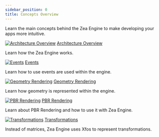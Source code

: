 ```yaml
---
sidebar_position: 0
title: Concepts Overview
---
```


Learn the main concepts behind the Zea Engine to make developing your apps more intuitive.

<section class="cards">

<div class="card" markdown="1">

[![Architecture Overview](/img/card-icons/scene-tree.png ':class=cardImg')](arch-overview.md)
[Architecture Overview](arch-overview.md ':class=cardTitle')

  <p class="cardText"> Learn how the Zea Engine works.</p>
 </div>

<div class="card" markdown="1">

[![Events](/img/card-icons/event-propagation.png ':class=cardImg')](events.md)
[Events](events.md ':class=cardTitle')

  <p class="cardText"> Learn how to use events are used within the engine. </p>
 </div>

<div class="card" markdown="1">

[![Geometry Rendering](/img/card-icons/geo-types2.png ':class=cardImg')](geometry-rendering.md)
[Geometry Rendering](geometry-rendering.md ':class=cardTitle')

  <p class="cardText">Learn how geometry is represented within the engine.</p>
 </div>

<div class="card" markdown="1">

[![PBR Rendering](/img/misc/pbr-materials.jpg ':class=cardImg')](pbr-rendering.md)
[PBR Rendering](pbr-rendering.md ':class=cardTitle')

  <p class="cardText"> Learn about PBR Rendering and how to use it with Zea Engine. </p>
</div>

<div class="card" markdown="1">

[![Transformations](/img/card-icons/transforms.png ':class=cardImg')](transformations.md)
[Transformations](transformations.md ':class=cardTitle')

  <p class="cardText"> Instead of matrices, Zea Engine uses Xfos to represent transformations. </p>
 </div>

</section>
